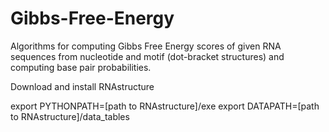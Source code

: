 # Gibbs-Free-Energy

Algorithms for computing Gibbs Free Energy scores of given RNA sequences from nucleotide and motif (dot-bracket structures) and computing base pair probabilities.

Download and install RNAstructure 

export PYTHONPATH=[path to RNAstructure]/exe
export DATAPATH=[path to RNAstructure]/data_tables

